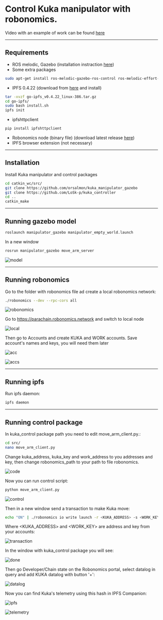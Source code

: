 # Control Kuka manipulator with robonomics.
Video with an example of work can be found [here](https://youtu.be/Fhf9LIt6zXQ)
***
## Requirements
* ROS melodic, Gazebo (installation instraction [here](http://wiki.ros.org/melodic/Installation/Ubuntu))
* Some extra packages
```bash
sudo apt-get install ros-melodic-gazebo-ros-control ros-melodic-effort-controllers ros-melodic-joint-state-controller
```
* IPFS 0.4.22 (download from [here](https://www.npackd.org/p/ipfs/0.4.22) and install)
```bash
tar -xvzf go-ipfs_v0.4.22_linux-386.tar.gz
cd go-ipfs/
sudo bash install.sh
ipfs init
```
* ipfshttpclient
```bash
pip install ipfshttpclient
```
* Robonomics node (binary file) (download latest release [here](https://github.com/airalab/robonomics/releases))
* IPFS browser extension (not necessary)
***
## Installation
Install Kuka manipulator and control packages
```bash
cd catkin_wc/src/
git clone https://github.com/orsalmon/kuka_manipulator_gazebo
git clone https://github.com/LoSk-p/kuka_controller
cd ..
catkin_make
```
***
## Running gazebo model
```bash
roslaunch manipulator_gazebo manipulator_empty_world.launch
```
In a new window
```bash
rosrun manipulator_gazebo move_arm_server
```
![model](https://github.com/LoSk-p/media/blob/master/1.png)
***
## Running robonomics
Go to the folder with robonomics file ad create a local robonomics network:
```bash
./robonomics --dev --rpc-cors all
```

![robonomics](https://github.com/LoSk-p/media/blob/master/2.png)

Go to https://parachain.robonomics.network and switch to local node

![local](https://github.com/LoSk-p/media/blob/master/3.png)

Then go to Accounts and create KUKA and WORK accounts. Save account's names and keys, you will need them later

![acc](https://github.com/LoSk-p/media/blob/master/4.png)

![accs](https://github.com/LoSk-p/media/blob/master/Screenshot%20from%202020-09-18%2001-07-56.png)
***
## Running ipfs
Run ipfs daemon:
```bash
ipfs daemon
```
***
## Running control package
In kuka_control package path you need to edit move_arm_client.py.:
```bash
cd src/
nano move_arm_client.py
```
Change kuka_address, kuka_key and work_address to you addresses and key, then change robonomics_path to your path to file robonomics.

![code](https://github.com/LoSk-p/media/blob/master/code.jpg)

Now you can run control script:
```bash
python move_arm_client.py
```
![control](https://github.com/LoSk-p/media/blob/master/6.png)

Then in a new window send a transaction to make Kuka move:
```bash
echo "ON" | ./robonomics io write launch -r <KUKA_ADDRESS> -s <WORK_KEY>
```
Where <KUKA_ADDRESS> and <WORK_KEY> are address and key from your accounts:

![transaction](https://github.com/LoSk-p/media/blob/master/7.png)

In the window with kuka_control package you will see:

![done](https://github.com/LoSk-p/media/blob/master/8.png)

Then go Developer/Chain state on the Robonomics portal, select datalog in query and add KUKA datalog with button '+':

![datalog](https://github.com/LoSk-p/media/blob/master/9.png)

Now you can find Kuka's telemetry using this hash in IPFS Companion:

![ipfs](https://github.com/LoSk-p/media/blob/master/10.png)

![telemetry](https://github.com/LoSk-p/media/blob/master/11.png)





